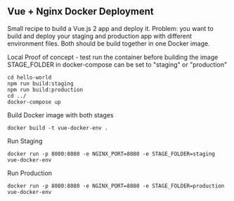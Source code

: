 ## Vue + Nginx Docker Deployment
Small recipe to build a Vue.js 2 app and deploy it. Problem: you want to build and deploy your staging and production app with different environment files. Both should be build together in one Docker image. 


Local Proof of concept - test run the container before building the image
STAGE_FOLDER in docker-compose can be set to "staging" or "production"
```
cd hello-world
npm run build:staging
npm run build:production
cd ../
docker-compose up
```


Build Docker image with both stages
```
docker build -t vue-docker-env .
```

Run Staging
```
docker run -p 8080:8080 -e NGINX_PORT=8080 -e STAGE_FOLDER=staging vue-docker-env 
```

Run Production
```
docker run -p 8080:8080 -e NGINX_PORT=8080 -e STAGE_FOLDER=production vue-docker-env 
```

